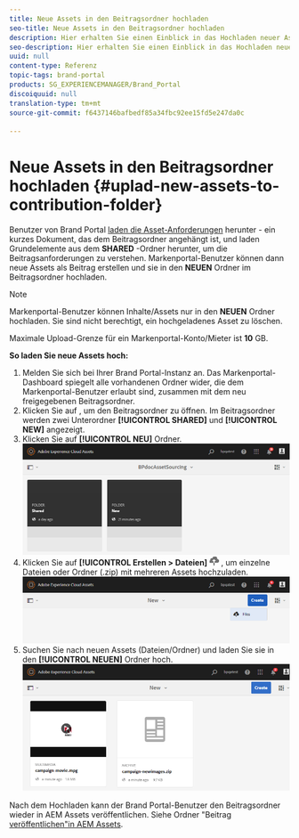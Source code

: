 ```yaml
---
title: Neue Assets in den Beitragsordner hochladen
seo-title: Neue Assets in den Beitragsordner hochladen
description: Hier erhalten Sie einen Einblick in das Hochladen neuer Assets in den Beitragsordner im Markenportal.
seo-description: Hier erhalten Sie einen Einblick in das Hochladen neuer Assets in den Beitragsordner im Markenportal.
uuid: null
content-type: Referenz
topic-tags: brand-portal
products: SG_EXPERIENCEMANAGER/Brand_Portal
discoiquuid: null
translation-type: tm+mt
source-git-commit: f6437146bafbedf85a34fbc92ee15fd5e247da0c

---
```



# Neue Assets in den Beitragsordner hochladen {#uplad-new-assets-to-contribution-folder}

Benutzer von Brand Portal [laden die Asset-Anforderungen](brand-portal-download-asset-requirements.md) herunter - ein kurzes Dokument, das dem Beitragsordner angehängt ist, und laden Grundelemente aus dem **SHARED** -Ordner herunter, um die Beitragsanforderungen zu verstehen.
Markenportal-Benutzer können dann neue Assets als Beitrag erstellen und sie in den **NEUEN** Ordner im Beitragsordner hochladen.

>[!NOTE]
>
>Markenportal-Benutzer können Inhalte/Assets nur in den **NEUEN** Ordner hochladen. Sie sind nicht berechtigt, ein hochgeladenes Asset zu löschen.
>
>Maximale Upload-Grenze für ein Markenportal-Konto/Mieter ist **10** GB.


**So laden Sie neue Assets hoch:**

1. Melden Sie sich bei Ihrer Brand Portal-Instanz an.
Das Markenportal-Dashboard spiegelt alle vorhandenen Ordner wider, die dem Markenportal-Benutzer erlaubt sind, zusammen mit dem neu freigegebenen Beitragsordner.
1. Klicken Sie auf , um den Beitragsordner zu öffnen. Im Beitragsordner werden zwei Unterordner **[!UICONTROL SHARED]** und **[!UICONTROL NEW]** angezeigt.
1. Klicken Sie auf **[!UICONTROL NEU]** Ordner.
   ![](assets/upload-new-assets1.png)
1. Klicken Sie auf **[!UICONTROL Erstellen &gt; Dateien]** ![](assets/upload.png) , um einzelne Dateien oder Ordner (.zip) mit mehreren Assets hochzuladen.
   ![](assets/upload-new-assets2.png)
1. Suchen Sie nach neuen Assets (Dateien/Ordner) und laden Sie sie in den **[!UICONTROL NEUEN]** Ordner hoch.
   ![](assets/upload-new-assets3.png)

Nach dem Hochladen kann der Brand Portal-Benutzer den Beitragsordner wieder in AEM Assets veröffentlichen. Siehe Ordner "Beitrag [veröffentlichen"in AEM Assets](brand-portal-publish-contribution-folder-to-aem-assets.md).